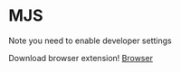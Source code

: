 # MJS

Note you need to enable developer settings

Download browser extension!
<a href="https://github.com/ProBukkit/MJS/raw/master/Browser.crx" download>Browser</a>
